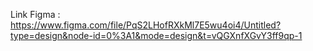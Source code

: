 Link Figma : https://www.figma.com/file/PqS2LHofRXkMl7E5wu4oi4/Untitled?type=design&node-id=0%3A1&mode=design&t=vQGXnfXGvY3ff9qp-1
